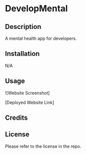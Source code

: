 # DevelopMental

## Description
A mental health app for developers.

## Installation

N/A

## Usage

![Website Screenshot]

[Deployed Website Link]

## Credits

## License

Please refer to the license in the repo.